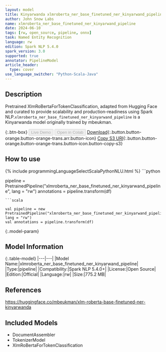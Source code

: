 ```yaml
---
layout: model
title: Kinyarwanda xlmroberta_ner_base_finetuned_ner_kinyarwand_pipeline pipeline XlmRoBertaForTokenClassification from mbeukman
author: John Snow Labs
name: xlmroberta_ner_base_finetuned_ner_kinyarwand_pipeline
date: 2024-06-10
tags: [rw, open_source, pipeline, onnx]
task: Named Entity Recognition
language: rw
edition: Spark NLP 5.4.0
spark_version: 3.0
supported: true
annotator: PipelineModel
article_header:
  type: cover
use_language_switcher: "Python-Scala-Java"
---
```


## Description

Pretrained XlmRoBertaForTokenClassification, adapted from Hugging Face and curated to provide scalability and production-readiness using Spark NLP.`xlmroberta_ner_base_finetuned_ner_kinyarwand_pipeline` is a Kinyarwanda model originally trained by mbeukman.

{:.btn-box}
<button class="button button-orange" disabled>Live Demo</button>
<button class="button button-orange" disabled>Open in Colab</button>
[Download](https://s3.amazonaws.com/auxdata.johnsnowlabs.com/public/models/xlmroberta_ner_base_finetuned_ner_kinyarwand_pipeline_rw_5.4.0_3.0_1718021222088.zip){:.button.button-orange.button-orange-trans.arr.button-icon}
[Copy S3 URI](s3://auxdata.johnsnowlabs.com/public/models/xlmroberta_ner_base_finetuned_ner_kinyarwand_pipeline_rw_5.4.0_3.0_1718021222088.zip){:.button.button-orange.button-orange-trans.button-icon.button-copy-s3}

## How to use



<div class="tabs-box" markdown="1">
{% include programmingLanguageSelectScalaPythonNLU.html %}
```python

pipeline = PretrainedPipeline("xlmroberta_ner_base_finetuned_ner_kinyarwand_pipeline", lang = "rw")
annotations =  pipeline.transform(df)   

```
```scala

val pipeline = new PretrainedPipeline("xlmroberta_ner_base_finetuned_ner_kinyarwand_pipeline", lang = "rw")
val annotations = pipeline.transform(df)

```
</div>

{:.model-param}
## Model Information

{:.table-model}
|---|---|
|Model Name:|xlmroberta_ner_base_finetuned_ner_kinyarwand_pipeline|
|Type:|pipeline|
|Compatibility:|Spark NLP 5.4.0+|
|License:|Open Source|
|Edition:|Official|
|Language:|rw|
|Size:|775.2 MB|

## References

https://huggingface.co/mbeukman/xlm-roberta-base-finetuned-ner-kinyarwanda

## Included Models

- DocumentAssembler
- TokenizerModel
- XlmRoBertaForTokenClassification